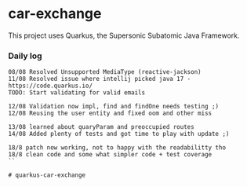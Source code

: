 # car-exchange

This project uses Quarkus, the Supersonic Subatomic Java Framework.

### Daily log
``` 
08/08 Resolved Unsupported MediaType (reactive-jackson)
11/08 Resolved issue where intellij picked java 17 - https://code.quarkus.io/
TODO: Start validating for valid emails

12/08 Validation now impl, find and findOne needs testing ;)
12/08 Reusing the user entity and fixed oom and other miss

13/08 learned about quaryParam and preoccupied routes
14/08 Added plenty of tests and got time to play with update ;)

18/8 patch now working, not to happy with the readabilitty tho
18/8 clean code and some what simpler code + test coverage
``

# quarkus-car-exchange
